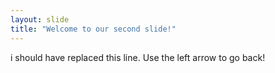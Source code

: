 ```yaml
---
layout: slide
title: "Welcome to our second slide!"
---
```

i should have replaced this line.
Use the left arrow to go back!
